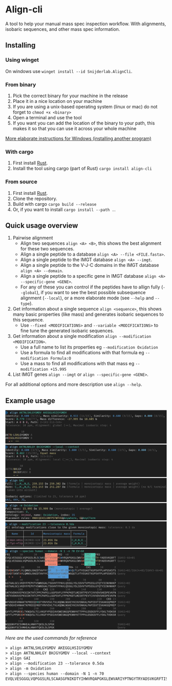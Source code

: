# Align-cli

A tool to help your manual mass spec inspection workflow. With alignments, isobaric sequences, and other mass spec information.

## Installing

### Using winget

 On windows use `winget install --id Snijderlab.AlignCli`.

### From binary

1. Pick the correct binary for your machine in the release
2. Place it in a nice location on your machine
3. If you are using a unix-based operating system (linux or mac) do not forget to `chmod +x <binary>`
4. Open a terminal and use the tool
5. If you want you can add the location of the binary to your path, this makes it so that you can use it across your whole machine

[More elaborate instructions for Windows (installing another program)](https://www.dyingtowrite.com/posts/2021/27_how-to-install-cli-manually-windows/)

### With cargo

1. First install [Rust](https://www.rust-lang.org/tools/install).
2. Install the tool using cargo (part of Rust) `cargo install align-cli`

### From source

1. First install [Rust](https://www.rust-lang.org/tools/install).
2. Clone the repository.
3. Build with cargo `cargo build --release`
4. Or, if you want to install `cargo install --path .`.

## Quick usage overview

1. Pairwise alignment
   - Align two sequences `align <A> <B>`, this shows the best alignment for these two sequences.
   - Align a single peptide to a database `align <A> --file <FILE.fasta>`.
   - Align a single peptide to the IMGT database `align <A> --imgt`.
   - Align a single peptide to the V-J-C domains in the IMGT database `align <A> --domain`.
   - Align a single peptide to a specific gene in IMGT database `align <A> --specific-gene <GENE>`.
   - For any of these you can control if the peptides have to allign fully (`--global`), if you want to see the best possible subsequence alignment (`--local`), or a more elaborate mode (see `--help` and `--type`).
2. Get information about a single sequence `align <sequence>`, this shows many basic properties (like mass) and generates isobaric sequences to this sequence.
   - Use `--fixed <MODIFICATIONS>` and `--variable <MODIFICATIONS>` to fine tune the generated isobaric sequences.
3. Get information about a single modification `align --modification <MODIFICATION>`.
   - Use a full name to list its properties eg `--modification Oxidation`
   - Use a formula to find all modifications with that formula eg `--modification Formula:O`
   - Use a mass to find all modifications with that mass eg `--modification +15.995`
4. List IMGT genes `align --imgt` or `align --specific-gene <GENE>`.

For all additional options and more description use `align --help`.

## Example usage
![example of calling with pairwise alignment](inc/example-1.png)
![example of calling with complex alignment](inc/example-2.png)
![example of calling with single sequence](inc/example-3.png)
![example of calling with named modification](inc/example-4.png)
![example of calling with mass modification](inc/example-5.png)
![example of calling with mass modification](inc/example-6.png)

_Here are the used commands for reference_
```
> align AKTNLSHLGYGMDV AKEGGLHSIGYGMDV
> align AKTNLNHLGY BHJGYGMDV --local --context
> align GAI
> align --modification 23 --tolerance 0.5da
> align -m Oxidation
> align --species human --domain -N 1 -n 70 EVQLVESGGGLVQPGGSLRLSCAASGFNIKDTYIHWVRQAPGKGLEWVARIYPTNGYTRYADSVKGRFTISADTSKNTAYLQMNSLRAEDTAVYYCSRWGGDGFYAMDYWGQGTLVTVSSASTKGPSVFPLAPSSKSTSGGTAALGCLVKDYFPEPVTVSWNSGALTSGVHTFPAVLQSSGLYSLSSVVTVPSSSLGTQTYICNVNHKPSNTKVDKKVEPKSCDKTHTCPPCPAPELLGGPSVFLFPPKPKDTLMISRTPEVTCVVVDVSHEDPEVKFNWYVDGVEVHNAKTKPREEQYNSTYRVVSVLTVLHQDWLNGKEYKCKVSNKALPAPIEKTISKAKGQPREPQVYTLPPSREEMTKNQVSLTCLVKGFYPSDIAVEWESNGQPENNYKTTPPVLDSDGSFFLYSKLTVDKSRWQQGNVFSCSVMHEALHNHYTQKSLSLSPGK
```
